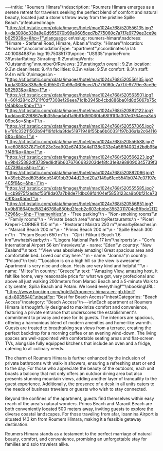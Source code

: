 ---\ntitle: "Roumers Himara"\ndescription: "Roumers Himara emerges as a serene retreat for travelers seeking the perfect blend of comfort and natural beauty, located just a stone's throw away from the pristine Spille Beach."\nfeaturedImage: "https://cf.bstatic.com/xdata/images/hotel/max1024x768/520556135.jpg?k=da3008c339a9e0d955070b99a0605ced7b775060c7a7f7e9779ee3ce9eb62593&o=&hp=1"\nlanguage: en\nslug: roumers-himara\naddress: "Himare - Stefanel Road, Himare, Albania"\ncity: "Himare"\nlocation: "Himare"\naccommodationType: "apartment"\ncoordinates:\n  lat: 40.10084887\n  lng: 19.75085173\nprice: "US$35"\npriceFrom: 35\nstarRating: 3\nrating: 9.2\nratingWords: "Outstanding"\nnumberOfReviews: 20\nratings:\n  overall: 9.2\n  location: 9.3\n  cleanliness: 9.4\n  facilities: 8.3\n  value: 9.5\n  comfort: 9.3\n  staff: 9.4\n  wifi: 0\nimages:\n  - "https://cf.bstatic.com/xdata/images/hotel/max1024x768/520556135.jpg?k=da3008c339a9e0d955070b99a0605ced7b775060c7a7f7e9779ee3ce9eb62593&o=&hp=1"\n  - "https://cf.bstatic.com/xdata/images/hotel/max1024x768/520563501.jpg?k=601d284c27211f0df7308ef29eea71c1b3945b4cbd886ba01d8d5067b75c04ab&o=&hp=1"\n  - "https://cf.bstatic.com/xdata/images/hotel/max1024x768/520882122.jpg?k=ddacd029f867edb355eadabf1a9b61d59060fa68f91f3a307e0764eea3d509bc&o=&hp=1"\n  - "https://cf.bstatic.com/xdata/images/hotel/max1024x768/520557065.jpg?k=f8fc33211562b94f19fd1da3fde51971948f55ba6b60331f97b36a1a2c641168&o=&hp=1"\n  - "https://cf.bstatic.com/xdata/images/hotel/max1024x768/520556588.jpg?k=c6086837871c0923c3ca902e67433d4a1138c033e4a56ff4032d2bdb95a7f48f&o=&hp=1"\n  - "https://cf.bstatic.com/xdata/images/hotel/max1024x768/520566223.jpg?k=9b425382df3739ed8df6b6076766683203def8fc31e8a988090345739f340739&o=&hp=1"\n  - "https://cf.bstatic.com/xdata/images/hotel/max1024x768/520882096.jpg?k=39cb25ed605d6db51491bb3944d23cd20a7149a61cc5541b0747e07197e405f6&o=&hp=1"\n  - "https://cf.bstatic.com/xdata/images/hotel/max1024x768/520555585.jpg?k=cb9975f2adacf56f8da07a7b8de71dbc69fd404ef5853123ca9b0bf21ce73a9f&o=&hp=1"\n  - "https://cf.bstatic.com/xdata/images/hotel/max1024x768/520556851.jpg?k=9b816640bd58246768a850bd2fecb2c603cbbbc3552011704c8ffbde2f127296&o=&hp=1"\namenities:\n  - "Free parking"\n  - "Non-smoking rooms"\n  - "Family rooms"\n  - "Private beach area"\nnearbyRestaurants:\n  - "Piceri Kreperi-CORNER 150 m"\n  - "Restorant Maistro 250 m"\nnearbyBeaches:\n  - "Maracit Beach 200 m"\n  - "Prinos Beach 200 m"\n  - "Spille Beach 300 m"\n  - "Potam Beach 650 m"\n  - "Gjiri i Filikurit Beach 1.6 km"\nwhatsNearby:\n  - "Llogora National Park 17 km"\nairports:\n  - "Corfu International Airport 56 km"\nreviews:\n  - name: "Eden"\n    country: "New Zealand"\n    text: "“View was absolutely amazing! Great spacious area and comfortable bed. Loved our stay here.”"\n  - name: "Joanna"\n    country: "Poland"\n    text: "“Location is on a high hill so the view is awesome! Apartment is very nice and clean. Hosts are very kind and helpful.”"\n  - name: "Miltos"\n    country: "Greece"\n    text: "“Amazing View, amazing host, it felt like home, very reasonable price for what we got, very profecional and above all just walking 200meters from Maraci Beach and a 5-minute Walk to city centre, Spilia Beach and Potam. We loved everything!”"\nbookingURL: "https://www.booking.com/hotel/al/roomers-himara.en-gb.html?aid=8035640"\nbestFor: "Best for Beach Access"\nbestCategories: "Beach Access"\ncategory: "Beach Access"\n---\n\nEach apartment at Roumers Himara is thoughtfully designed to maximize comfort and convenience, featuring a private entrance that underscores the establishment's commitment to privacy and ease for its guests. The interiors are spacious, offering a harmonious blend of modern amenities and home-like warmth. Guests are treated to breathtaking sea views from a terrace, creating the perfect backdrop for a morning coffee or an evening wind-down. The living spaces are well-appointed with comfortable seating areas and flat-screen TVs, alongside fully equipped kitchens that include an oven and a fridge, catering to all culinary needs.

The charm of Roumers Himara is further enhanced by the inclusion of private bathrooms with walk-in showers, ensuring a refreshing start or end to the day. For those who appreciate the beauty of the outdoors, each unit boasts a balcony that not only offers an outdoor dining area but also presents stunning mountain views, adding another layer of tranquility to the guest experience. Additionally, the presence of a desk in all units caters to the needs of business travelers or guests who wish to stay connected.

Beyond the confines of the apartment, guests find themselves within easy reach of the area's natural wonders. Prinos Beach and Maracit Beach are both conveniently located 500 meters away, inviting guests to explore the diverse coastal landscapes. For those traveling from afar, Ioannina Airport is situated 143 km from Roumers Himara, making it a feasible getaway destination.

Roumers Himara stands as a testament to the perfect marriage of natural beauty, comfort, and convenience, promising an unforgettable stay for families and solo travelers alike.